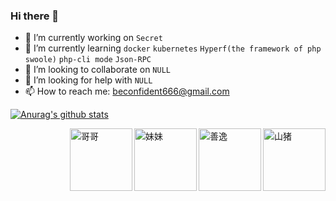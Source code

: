 ### Hi there 👋


- 🔭 I’m currently working on `Secret`
- 🌱 I’m currently learning `docker` `kubernetes` `Hyperf(the framework of php swoole)` `php-cli mode` `Json-RPC`
- 👯 I’m looking to collaborate on `NULL`
- 🤔 I’m looking for help with `NULL`
- 📫 How to reach me: <a href="mailto:beconfident666@gmail.com">beconfident666@gmail.com</a>

[![Anurag's github stats](https://github-readme-stats.vercel.app/api?username=jiawei666)](https://github.com/anuraghazra/github-readme-stats)

<img src="https://i.loli.net/2020/12/17/RQUBWsvJmx4AhGb.gif" title="山猪" alt="山猪" align="right" height="100">
<img src="https://i.loli.net/2020/12/17/xWpfMuiqKLbTkJS.gif" title="善逸" alt="善逸"  align="right" height="100">
<img src="https://i.loli.net/2020/12/17/KCbR5QEWqSuTtc3.gif" title="妹妹" alt="妹妹" align="right" height="100">
<img src="https://i.loli.net/2020/12/17/4xR9G1YlqE5Ibym.gif" title="哥哥" alt="哥哥" align="right" height="100">
